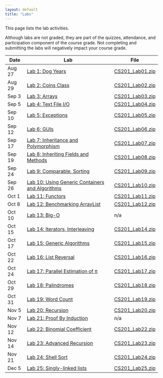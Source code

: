 ```yaml
---
layout: default
title: "Labs"
---
```


This page lists the lab activities.

Although labs are not graded, they are part of the quizzes, attendance,
and participation component of the course grade.  Not completing
and submitting the labs will negatively impact your course grade.

Date | Lab | File
---- | --- | ----
Aug 27 | [Lab 1: Dog Years](lab01.html) | [CS201\_Lab01.zip](CS201_Lab01.zip)
Aug 29 | [Lab 2: Coins Class](lab02.html) | [CS201\_Lab02.zip](CS201_Lab02.zip)
Sep 3 | [Lab 3: Arrays](lab03.html) | [CS201\_Lab03.zip](CS201_Lab03.zip)
Sep 5 | [Lab 4: Text File I/O](lab04.html) | [CS201\_Lab04.zip](CS201_Lab04.zip)
Sep 10 | [Lab 5: Exceptions](lab05.html) | [CS201\_Lab05.zip](CS201_Lab05.zip)
Sep 12 | [Lab 6: GUIs](lab06.html) | [CS201\_Lab06.zip](CS201_Lab06.zip)
Sep 17 | [Lab 7: Inheritance and Polymorphism](lab07.html) | [CS201\_Lab07.zip](CS201_Lab07.zip)
Sep 19 | [Lab 8: Inheriting Fields and Methods](lab08.html) | [CS201\_Lab08.zip](CS201_Lab08.zip)
Sep 24 | [Lab 9: Comparable, Sorting](lab09.html) | [CS201\_Lab09.zip](CS201_Lab09.zip)
Sep 26 | [Lab 10: Using Generic Containers and Algorithms](lab10.html) | [CS201\_Lab10.zip](CS201_Lab10.zip)
Oct 1 | [Lab 11: Functors](lab11.html) | [CS201\_Lab11.zip](CS201_Lab11.zip)
Oct 8 | [Lab 12: Benchmarking ArrayList](lab12.html) | [CS201\_Lab12.zip](CS201_Lab12.zip)
Oct 10 | [Lab 13: Big-O](lab13.html) | n/a
Oct 15 | [Lab 14: Iterators, Interleaving](lab14.html) | [CS201\_Lab14.zip](CS201_Lab14.zip)
Oct 17 | [Lab 15: Generic Algorithms](lab15.html) | [CS201\_Lab15.zip](CS201_Lab15.zip)
Oct 22 | [Lab 16: List Reversal](lab16.html) | [CS201\_Lab16.zip](CS201_Lab16.zip)
Oct 24 | [Lab 17: Parallel Estimation of π](lab17.html) | [CS201\_Lab17.zip](CS201_Lab17.zip)
Oct 29 | [Lab 18: Palindromes](lab18.html) | [CS201\_Lab18.zip](CS201_Lab18.zip)
Oct 31 | [Lab 19: Word Count](lab19.html) | [CS201\_Lab19.zip](CS201_Lab19.zip)
Nov 5 | [Lab 20: Recursion](lab20.html) | [CS201\_Lab20.zip](CS201_Lab20.zip)
Nov 7 | [Lab 21: Proof By Induction](lab21.html) | n/a
Nov 12 | [Lab 22: Binomial Coefficient](lab22.html) | [CS201\_Lab22.zip](CS201_Lab22.zip)
Nov 14 | [Lab 23: Advanced Recursion](lab23.html) | [CS201\_Lab23.zip](CS201_Lab23.zip)
Nov 21 |  [Lab 24: Shell Sort](lab24.html) | [CS201\_Lab24.zip](CS201_Lab24.zip)
Dec 5 | [Lab 25: Singly-linked lists](lab25.html) | [CS201\_Lab25.zip](CS201_Lab25.zip)
